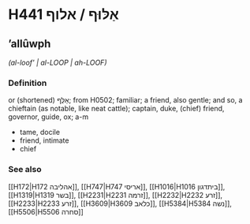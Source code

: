 # H441 אַלּוּף / אלוף

## ʼallûwph

_(al-loof' | al-LOOP | ah-LOOF)_

### Definition

or (shortened) אַלֻּף; from H0502; familiar; a friend, also gentle; and so, a chieftain (as notable, like neat cattle); captain, duke, (chief) friend, governor, guide, ox; a-m

- tame, docile
- friend, intimate
- chief

### See also

[[H172|H172 אהליבה]], [[H747|H747 אריסי]], [[H1016|H1016 ביתדגון]], [[H1319|H1319 בשר]], [[H2231|H2231 זרמה]], [[H2232|H2232 זרע]], [[H2233|H2233 זרע]], [[H3609|H3609 כלאב]], [[H5384|H5384 נשה]], [[H5506|H5506 סחרה]]
